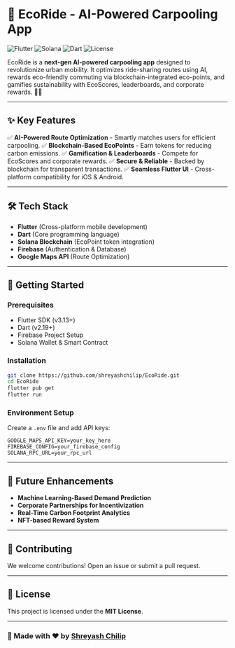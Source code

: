 # 🚗 EcoRide - AI-Powered Carpooling App

![Flutter](https://img.shields.io/badge/Flutter-3.13-blue?logo=flutter)
![Solana](https://img.shields.io/badge/Solana-Blockchain-green?logo=solana)
![Dart](https://img.shields.io/badge/Dart-2.19-blue?logo=dart)
![License](https://img.shields.io/github/license/shreyashchilip/EcoRide)

EcoRide is a **next-gen AI-powered carpooling app** designed to revolutionize urban mobility. It optimizes ride-sharing routes using AI, rewards eco-friendly commuting via blockchain-integrated eco-points, and gamifies sustainability with EcoScores, leaderboards, and corporate rewards. 🌱🚀

---

## ✨ Key Features

✅ **AI-Powered Route Optimization** - Smartly matches users for efficient carpooling.
✅ **Blockchain-Based EcoPoints** - Earn tokens for reducing carbon emissions.
✅ **Gamification & Leaderboards** - Compete for EcoScores and corporate rewards.
✅ **Secure & Reliable** - Backed by blockchain for transparent transactions.
✅ **Seamless Flutter UI** - Cross-platform compatibility for iOS & Android.

---

## 🛠️ Tech Stack

- **Flutter** (Cross-platform mobile development)
- **Dart** (Core programming language)
- **Solana Blockchain** (EcoPoint token integration)
- **Firebase** (Authentication & Database)
- **Google Maps API** (Route Optimization)

---

## 🚀 Getting Started

### Prerequisites
- Flutter SDK (v3.13+)
- Dart (v2.19+)
- Firebase Project Setup
- Solana Wallet & Smart Contract

### Installation

```sh
git clone https://github.com/shreyashchilip/EcoRide.git
cd EcoRide
flutter pub get
flutter run
```

### Environment Setup
Create a `.env` file and add API keys:
```env
GOOGLE_MAPS_API_KEY=your_key_here
FIREBASE_CONFIG=your_firebase_config
SOLANA_RPC_URL=your_rpc_url
```

---

## 📅 Future Enhancements

- **Machine Learning-Based Demand Prediction**
- **Corporate Partnerships for Incentivization**
- **Real-Time Carbon Footprint Analytics**
- **NFT-based Reward System**

---

## 📌 Contributing
We welcome contributions! Open an issue or submit a pull request.

---

## 📄 License
This project is licensed under the **MIT License**.

---

### 🚀 Made with ❤️ by [Shreyash Chilip](https://github.com/shreyashchilip)
